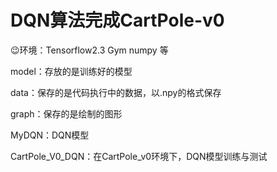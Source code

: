 # DQN算法完成CartPole-v0

:wink:环境：Tensorflow2.3 Gym numpy 等

model：存放的是训练好的模型

data：保存的是代码执行中的数据，以.npy的格式保存

graph：保存的是绘制的图形

MyDQN：DQN模型

CartPole_V0_DQN：在CartPole_v0环境下，DQN模型训练与测试
